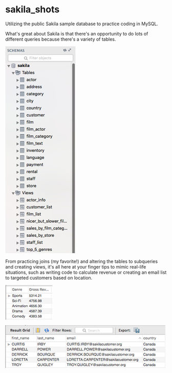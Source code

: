 # sakila_shots
Utilizing the public Sakila sample database to practice coding in MySQL.

What's great about Sakila is that there's an opportunity to do lots of different queries because there's a variety of tables.

![Quick shot of sakila](/1_Sidebar_Sakila_Tables_Views.png)  

From practicing joins (my favorite!) and altering the tables to subqueries and creating views, it's all here at your finger tips to mimic real-life situations, such as writing code to calculate revenue or creating an email list to targeted customers based on location.

![Imagine working at a Hollywood studio—you'll need to calculate gross revenue by genre.](/2_Finding_Gross_Rev_By_Genre.png)  

![Or imagine working for a retailer and you want to offer a sale based on Canadian Thanksgiving.](/3_Finding_all_customers_in_Canada.png)  
